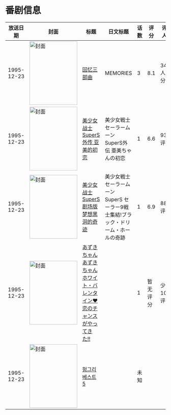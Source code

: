 # 番剧信息

|放送日期|封面|标题|日文标题|话数|评分|评分人数|
|---|---|---|---|---|---|---|
|1995-12-23|<img src="https://lain.bgm.tv/pic/cover/c/2b/f2/3627_3BjuJ.jpg" alt="封面" style="width:150px;height:200px;object-fit:cover;">|[回忆三部曲](https://bangumi.tv/subject/3627)|MEMORIES|3|8.1|3473人评分|
|1995-12-23|<img src="https://lain.bgm.tv/pic/cover/c/b9/de/27357_vl333.jpg" alt="封面" style="width:150px;height:200px;object-fit:cover;">|[美少女战士SuperS外传 亚美的初恋](https://bangumi.tv/subject/27357)|美少女戦士セーラームーンSuperS外伝 亜美ちゃんの初恋|1|6.6|93人评分|
|1995-12-23|<img src="https://lain.bgm.tv/pic/cover/c/ac/95/36963_zg22q.jpg" alt="封面" style="width:150px;height:200px;object-fit:cover;">|[美少女战士SuperS剧场版 梦想黑洞的奇迹](https://bangumi.tv/subject/36963)|美少女戦士セーラームーンSuperS セーラー9戦士集結!ブラック・ドリーム・ホールの奇跡|1|6.9|88人评分|
|1995-12-23|<img src="https://lain.bgm.tv/pic/cover/c/26/4d/141752_o83k7.jpg" alt="封面" style="width:150px;height:200px;object-fit:cover;">|[あずきちゃん あずきちゃん ホワイト・バレンタイン♥ 恋のチャンスがやってきた!!](https://bangumi.tv/subject/141752)||1|暂无评分|少于10人评分|
|1995-12-23|<img src="https://lain.bgm.tv/pic/cover/c/d0/60/414744_091Y1.jpg" alt="封面" style="width:150px;height:200px;object-fit:cover;">|[헝그리 베스트 5](https://bangumi.tv/subject/414744)||未知|||
